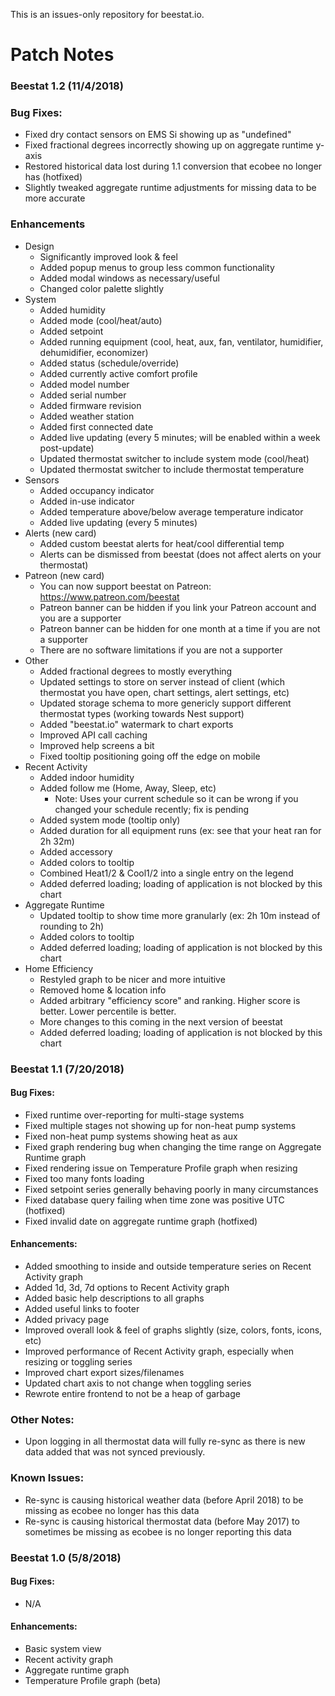 This is an issues-only repository for beestat.io.

# Patch Notes
### Beestat 1.2 (11/4/2018)
### Bug Fixes:
- Fixed dry contact sensors on EMS Si showing up as "undefined"
- Fixed fractional degrees incorrectly showing up on aggregate runtime y-axis
- Restored historical data lost during 1.1 conversion that ecobee no longer has (hotfixed)
- Slightly tweaked aggregate runtime adjustments for missing data to be more accurate

### Enhancements
- Design
  - Significantly improved look & feel
  - Added popup menus to group less common functionality
  - Added modal windows as necessary/useful
  - Changed color palette slightly
- System
  - Added humidity
  - Added mode (cool/heat/auto)
  - Added setpoint
  - Added running equipment (cool, heat, aux, fan, ventilator, humidifier, dehumidifier, economizer)
  - Added status (schedule/override)
  - Added currently active comfort profile
  - Added model number
  - Added serial number
  - Added firmware revision
  - Added weather station
  - Added first connected date
  - Added live updating (every 5 minutes; will be enabled within a week post-update)
  - Updated thermostat switcher to include system mode (cool/heat)
  - Updated thermostat switcher to include thermostat temperature
- Sensors
  - Added occupancy indicator
  - Added in-use indicator
  - Added temperature above/below average temperature indicator
  - Added live updating (every 5 minutes)
- Alerts (new card)
  - Added custom beestat alerts for heat/cool differential temp
  - Alerts can be dismissed from beestat (does not affect alerts on your thermostat)
- Patreon (new card)
  - You can now support beestat on Patreon: https://www.patreon.com/beestat
  - Patreon banner can be hidden if you link your Patreon account and you are a supporter
  - Patreon banner can be hidden for one month at a time if you are not a supporter
  - There are no software limitations if you are not a supporter
- Other
  - Added fractional degrees to mostly everything
  - Updated settings to store on server instead of client (which thermostat you have open, chart settings, alert settings, etc)
  - Updated storage schema to more genericly support different thermostat types (working towards Nest support)
  - Added "beestat.io" watermark to chart exports
  - Improved API call caching
  - Improved help screens a bit
  - Fixed tooltip positioning going off the edge on mobile
- Recent Activity
  - Added indoor humidity
  - Added follow me (Home, Away, Sleep, etc)
    - Note: Uses your current schedule so it can be wrong if you changed your schedule recently; fix is pending
  - Added system mode (tooltip only)
  - Added duration for all equipment runs (ex: see that your heat ran for 2h 32m)
  - Added accessory
  - Added colors to tooltip
  - Combined Heat1/2 & Cool1/2 into a single entry on the legend
  - Added deferred loading; loading of application is not blocked by this chart
- Aggregate Runtime
  - Updated tooltip to show time more granularly (ex: 2h 10m instead of rounding to 2h)
  - Added colors to tooltip
  - Added deferred loading; loading of application is not blocked by this chart
- Home Efficiency
  - Restyled graph to be nicer and more intuitive
  - Removed home & location info
  - Added arbitrary "efficiency score" and ranking. Higher score is better. Lower percentile is better.
  - More changes to this coming in the next version of beestat
  - Added deferred loading; loading of application is not blocked by this chart

### Beestat 1.1 (7/20/2018)
#### Bug Fixes:
- Fixed runtime over-reporting for multi-stage systems
- Fixed multiple stages not showing up for non-heat pump systems
- Fixed non-heat pump systems showing heat as aux
- Fixed graph rendering bug when changing the time range on Aggregate Runtime graph
- Fixed rendering issue on Temperature Profile graph when resizing
- Fixed too many fonts loading
- Fixed setpoint series generally behaving poorly in many circumstances
- Fixed database query failing when time zone was positive UTC (hotfixed)
- Fixed invalid date on aggregate runtime graph (hotfixed)

#### Enhancements:
- Added smoothing to inside and outside temperature series on Recent Activity graph
- Added 1d, 3d, 7d options to Recent Activity graph
- Added basic help descriptions to all graphs
- Added useful links to footer
- Added privacy page
- Improved overall look & feel of graphs slightly (size, colors, fonts, icons, etc)
- Improved performance of Recent Activity graph, especially when resizing or toggling series
- Improved chart export sizes/filenames
- Updated chart axis to not change when toggling series
- Rewrote entire frontend to not be a heap of garbage

### Other Notes:
- Upon logging in all thermostat data will fully re-sync as there is new data added that was not synced previously.

### Known Issues:
- Re-sync is causing historical weather data (before April 2018) to be missing as ecobee no longer has this data
- Re-sync is causing historical thermostat data (before May 2017) to sometimes be missing as ecobee is no longer reporting this data

### Beestat 1.0 (5/8/2018)
#### Bug Fixes:
- N/A

#### Enhancements:
- Basic system view
- Recent activity graph
- Aggregate runtime graph
- Temperature Profile graph (beta)
